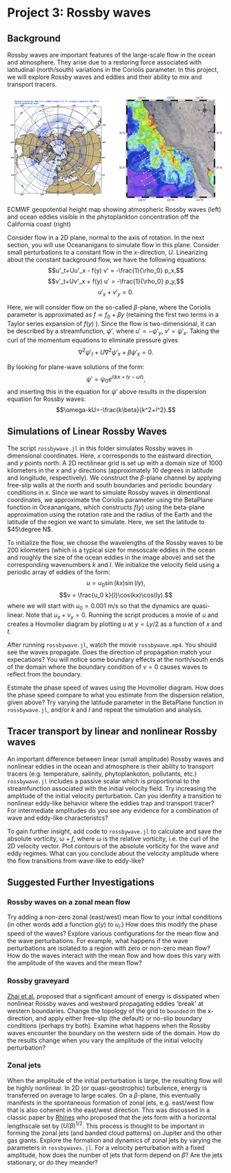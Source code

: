 # Project 3: Rossby waves

## Background
Rossby waves are important features of the large-scale flow in the ocean and atmosphere. They arise due to a restoring force associated with latitudinal (north/south) variations in the Coriolis parameter. In this project, we will explore Rossby waves and eddies and their ability to mix and transport tracers.

![Rossby waves](./images/rossby_fig.jpg)
ECMWF geopotential height map showing atmospheric Rossby waves (left) and ocean eddies visible in the phytoplankton concentration off the California coast (right)

Consider flow in a 2D plane, normal to the axis of rotation. In the next section, you will use Oceananigans to simulate flow in this plane. Consider small perturbations to a constant flow in the $x$-direction, $U$. Linearizing about the constant background flow, we have the following equations:
$$u'_t+Uu'_x - f(y) v' = -\frac{1}{\rho_0} p_x,$$
$$v'_t+Uv'_x + f(y) u' = -\frac{1}{\rho_0} p_y,$$
$$u'_x+v'_y=0.$$

Here, we will consider flow on the so-called $\beta$-plane, where the Coriolis parameter is approximated as $f\simeq f_0+\beta y$ (retaining the first two terms in a Taylor series expansion of $f(y)$ ). Since the flow is two-dimensional, it can be described by a streamfunction, $\psi'$, where $u'=-\psi'_y$, $v'=\psi'_x$. Taking the curl of the momentum equations to eliminate pressure gives
$$\nabla^2 \psi'_t+U\nabla^2 \psi'_x + \beta \psi'_x=0.$$

By looking for plane-wave solutions of the form:
$$\psi'=\psi_0 e^{i(kx+ly-\omega t)},$$
and inserting this in the equation for $\psi'$ above results in the dispersion equation for Rossby waves:
$$\omega-kU=-\frac{k\beta}{k^2+l^2}.$$

## Simulations of Linear Rossby Waves
The script `rossbywave.jl` in this folder simulates Rossby waves in dimensional coordinates. Here, $x$ corresponds to the eastward direction, and $y$ points north. A 2D rectilinear grid is set up with a domain size of 1000 kilometers in the $x$ and $y$ directions (approximately 10 degrees in latitude and longitude, respectively). We construct the $\beta$-plane channel by applying free-slip walls at the north and south boundaries and periodic boundary conditions in $x$. Since we want to simulate Rossby waves in dimentional coordinates, we approximate the Coriolis parameter using the BetaPlane function in Oceananigans, which constructs $f(y)$ using the beta-plane approximation using the rotation rate and the radius of the Earth and the latitude of the region we want to simulate. Here, we set the latitude to $45\degree N$.

To initialize the flow, we choose the wavelengths of the Rossby waves to be 200 kilometers (which is a typical size for mesoscale eddies in the ocean and roughly the size of the ocean eddies in the image above) and set the corresponding wavenumbers $k$ and $l$. We initialize the velocity field using a periodic array of eddies of the form: 
$$u = u_0 \sin(kx)\sin(ly),$$
$$v = \frac{u_0 k}{l}\cos(kx)\cos(ly).$$
where we will start with $u_0=0.001$ m/s so that the dynamics are quasi-linear. Note that $u_x+v_y=0$. Running the script produces a movie of $u$ and creates a Hovmoller diagram by plotting $u$ at $y=Ly/2$ as a function of $x$ and $t$.

After running `rossbywave.jl`, watch the movie `rossbywave.mp4`. You should see the waves propagate. Does the direction of propagation match your expecations? You will notice some boundary effects at the north/south ends of the domain where the boundary condition of $v=0$ causes waves to reflect from the boundary.

Estimate the phase speed of waves using the Hovmoller diagram. How does the phase speed compare to what you estimate from the dispersion relation, given above? Try varying the latitude parameter in the BetaPlane function in `rossbywave.jl`, and/or $k$ and $l$ and repeat the simulation and analysis.

## Tracer transport by linear and nonlinear Rossby waves
An important difference between linear (small amplitude) Rossby waves and nonlinear eddies in the ocean and atmosphere is their ability to transport tracers (e.g. temperature, salinity, phytoplankoton, pollutants, etc.) `rossbywave.jl` includes a passive scalar which is proportional to the streamfunction associated with the initial velocity field. Try increasing the amplitude of the initial velocity perturbation. Can you idenfity a transition to nonlinear eddy-like behavior where the eddies trap and transport tracer? For intermediate amplitudes do you see any evidence for a combination of wave and eddy-like characteristcs? 

To gain further insight, add code to `rossbywave.jl` to calculate and save the absolute vorticity, $\omega + f$, where $\omega$ is the relative vorticity, i.e. the curl of the 2D velocity vector. Plot contours of the absolute vorticity for the wave and eddy regimes. What can you conclude about the velocity amplitude where the flow transitions from wave-like to eddy-like?

## Suggested Further Investigations

### Rossby waves on a zonal mean flow
Try adding a non-zero zonal (east/west) mean flow to your initial conditions (in other words add a function $g(y)$ to $u_i$.) How does this modify the phase speed of the waves? Explore various configurations for the mean flow and the wave perturbations. For example, what happens if the wave perturbations are isolated to a region with zero or non-zero mean flow? How do the waves interact with the mean flow and how does this vary with the amplitude of the waves and the mean flow?

### Rossby graveyard
[Zhai et al.](papers/Zhai.pdf) proposed that a significant amount of energy is dissipated when nonlinear Rossby waves and westward propagating eddies 'break' at western boundaries. Change the topology of the grid to `bounded` in the x-direction, and apply either free-slip (the default) or no-slip boundary conditions (perhaps try both). Examine what happens when the Rossby waves encounter the boundary on the western side of the domain. How do the results change when you vary the amplitude of the initial velocity perturbation?

### Zonal jets
When the amplitude of the initial perturbation is large, the resulting flow will be highly nonlinear. In 2D (or quasi-geostrophic) turbulence, energy is transferred on average to large scales. On a $\beta$-plane, this eventually manifests in the spontaneous formation of zonal jets, e.g. east/west flow that is also coherent in the east/west direction. This was discussed in a classic paper by [Rhines](papers/Rhines75.pdf) who proposed that the jets form with a horizontal lengthscale set by $(U/\beta)^{1/2}$. This process is thought to be important in forming the zonal jets (and banded cloud patterns) on Jupiter and the other gas giants. Explore the formation and dynamics of zonal jets by varying the parameters in `rossbywaves.jl`. For a velocity perturbation with a fixed amplitude, how does the number of jets that form depend on $\beta$? Are the jets stationary, or do they meander?

